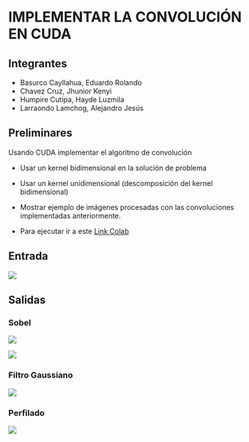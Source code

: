 # IMPLEMENTAR LA CONVOLUCIÓN EN CUDA
## Integrantes
- Basurco Cayllahua, Eduardo Rolando
- Chavez Cruz, Jhunior Kenyi
- Humpire Cutipa, Hayde Luzmila
- Larraondo Lamchog, Alejandro Jesús 

## Preliminares
Usando CUDA implementar el algoritmo de convolución
- Usar un kernel bidimensional en la solución de problema
- Usar un kernel unidimensional (descomposición del kernel bidimensional)
- Mostrar ejemplo de imágenes procesadas con las convoluciones implementadas anteriormente.

- Para ejecutar ir a este [Link Colab](https://colab.research.google.com/drive/175jk0dhvUKP6SX6UNTuzkKR1zUwScu5_#scrollTo=gA6KhQZEFoxl)

## Entrada

![](https://github.com/jhuni45/TCG-Laboratorio/blob/master/laboratorio_5/Images/pokachu.png)

## Salidas

### Sobel

![](https://github.com/jhuni45/TCG-Laboratorio/blob/master/laboratorio_5/Output/Sobelx.png)

![](https://github.com/jhuni45/TCG-Laboratorio/blob/master/laboratorio_5/Output/Sobely.png)

### Filtro Gaussiano
![](https://github.com/jhuni45/TCG-Laboratorio/blob/master/laboratorio_5/Output/FiltroGaussiano.png)

### Perfilado
![](https://github.com/jhuni45/TCG-Laboratorio/blob/master/laboratorio_5/Output/Perfilado.png)
